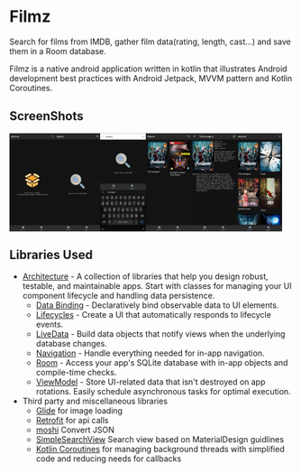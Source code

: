 # Filmz
Search for films from IMDB, gather film data(rating, length, cast…) and save them in a Room database.

Filmz is a native android application written in kotlin that illustrates Android development best practices with Android Jetpack, MVVM pattern and Kotlin Coroutines.



ScreenShots
--------------
<div style="display:flex;">
<img alt="App image" src="screens/1.jpg" width="16%">
<img alt="App image" src="screens/2.jpg" width="16%">
<img alt="App image" src="screens/3.jpg" width="16%">
<img alt="App image" src="screens/4.jpg" width="16%">
<img alt="App image" src="screens/5.jpg" width="16%">
<img alt="App image" src="screens/6.jpg" width="16%">
</div>


Libraries Used
--------------
* [Architecture][10] - A collection of libraries that help you design robust, testable, and
  maintainable apps. Start with classes for managing your UI component lifecycle and handling data
  persistence.
  * [Data Binding][11] - Declaratively bind observable data to UI elements.
  * [Lifecycles][12] - Create a UI that automatically responds to lifecycle events.
  * [LiveData][13] - Build data objects that notify views when the underlying database changes.
  * [Navigation][14] - Handle everything needed for in-app navigation.
  * [Room][16] - Access your app's SQLite database with in-app objects and compile-time checks.
  * [ViewModel][17] - Store UI-related data that isn't destroyed on app rotations. Easily schedule
     asynchronous tasks for optimal execution.
* Third party and miscellaneous libraries
  * [Glide][90] for image loading
  * [Retrofit][92] for api calls
  * [moshi][94] Convert JSON
  * [SimpleSearchView][93] Search view based on MaterialDesign guidlines
  * [Kotlin Coroutines][91] for managing background threads with simplified code and reducing needs for callbacks


[10]: https://developer.android.com/jetpack/arch/
[11]: https://developer.android.com/topic/libraries/data-binding/
[12]: https://developer.android.com/topic/libraries/architecture/lifecycle
[13]: https://developer.android.com/topic/libraries/architecture/livedata
[14]: https://developer.android.com/topic/libraries/architecture/navigation/
[16]: https://developer.android.com/topic/libraries/architecture/room
[17]: https://developer.android.com/topic/libraries/architecture/viewmodel
[30]: https://developer.android.com/guide/topics/ui
[31]: https://developer.android.com/training/animation/
[34]: https://developer.android.com/guide/components/fragments
[35]: https://developer.android.com/guide/topics/ui/declaring-layout
[90]: https://bumptech.github.io/glide/
[91]: https://kotlinlang.org/docs/reference/coroutines-overview.html


[92]: https://square.github.io/retrofit/
[93]: https://github.com/Ferfalk/SimpleSearchView
[94]: https://github.com/square/moshi
